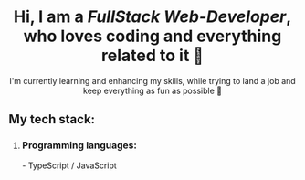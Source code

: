 <div align="center">
<h1> Hi, I am a <em>FullStack Web-Developer</em>, who loves coding and everything related to it 👀 </h1>
<p>I'm currently learning and enhancing my skills, while trying to land a job and keep everything as fun as possible 💃</p>
</div>
<h2>My tech stack:</h2>
<ol>
  <li><h3>Programming languages:</h3></li>
  <p>- TypeScript / JavaScript</p>
</ol>
<!--
**ValeriiRuchko/ValeriiRuchko** is a ✨ _special_ ✨ repository because its `README.md` (this file) appears on your GitHub profile.

Here are some ideas to get you started:

- 🔭 I’m currently working on ...
- 🌱 I’m currently learning ...
- 👯 I’m looking to collaborate on ...
- 🤔 I’m looking for help with ...
- 💬 Ask me about ...
- 📫 How to reach me: ...
- 😄 Pronouns: ...
- ⚡ Fun fact: ...
-->
